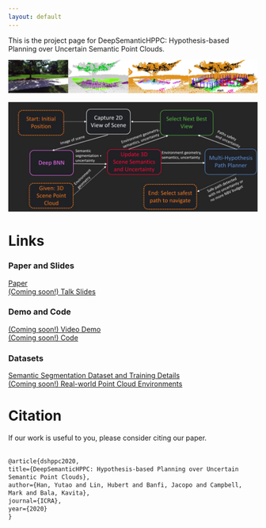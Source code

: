 ```yaml
---
layout: default
---
```


This is the project page for DeepSemanticHPPC: Hypothesis-based Planning over Uncertain Semantic Point Clouds.

<!--![setup0](./figs/setup0real.jpg){:height="100px"}![setup1](./figs/setup1real.jpg){:height="100px"}![setup2](./figs/setup2real.jpg){:height="100px"}![setup3](./figs/setup3realstart.jpg){:height="100px"}-->

![setup0](./figs/setup_combined.png)

![Pipeline](./figs/pipeline.jpg)

# Links

### Paper and Slides
[Paper](https://arxiv.org/abs/2003.03464) <br>
[(Coming soon!) Talk Slides](./) <br>

### Demo and Code
[(Coming soon!) Video Demo](./) <br>
[(Coming soon!) Code](./) <br>

### Datasets
[Semantic Segmentation Dataset and Training Details](./segmentation_dataset/README.html) <br>
[(Coming soon!) Real-world Point Cloud Environments](./) <br>

# Citation

<p>
If our work is useful to you, please consider citing our paper.
</p>

<pre><code>
@article{dshppc2020,
title={DeepSemanticHPPC: Hypothesis-based Planning over Uncertain Semantic Point Clouds},
author={Han, Yutao and Lin, Hubert and Banfi, Jacopo and Campbell, Mark and Bala, Kavita},
journal={ICRA},
year={2020}
}
</code></pre>


